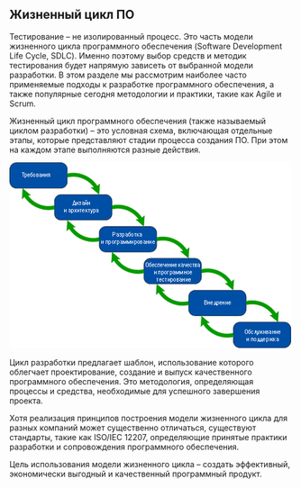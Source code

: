 ## Жизненный цикл ПО

Тестирование – не изолированный процесс. Это часть модели жизненного цикла программного обеспечения (Software
Development Life Cycle, SDLC). Именно поэтому выбор средств и методик тестирования будет напрямую зависеть от выбранной
модели разработки. В этом разделе мы рассмотрим наиболее часто применяемые подходы к разработке программного
обеспечения, а также популярные сегодня методологии и практики, такие как Agile и Scrum.

Жизненный цикл программного обеспечения (также называемый циклом разработки) – это условная схема, включающая отдельные
этапы, которые представляют стадии процесса создания ПО. При этом на каждом этапе выполняются разные действия.

![](../img/img_14.png)

Цикл разработки предлагает шаблон, использование которого облегчает проектирование, создание и выпуск качественного
программного обеспечения. Это методология, определяющая процессы и средства, необходимые для успешного завершения
проекта.

Хотя реализация принципов построения модели жизненного цикла для разных компаний может существенно отличаться,
существуют стандарты, такие как ISO/IEC 12207, определяющие принятые практики разработки и сопровождения программного
обеспечения.

Цель использования модели жизненного цикла – создать эффективный, экономически выгодный и качественный программный
продукт.

